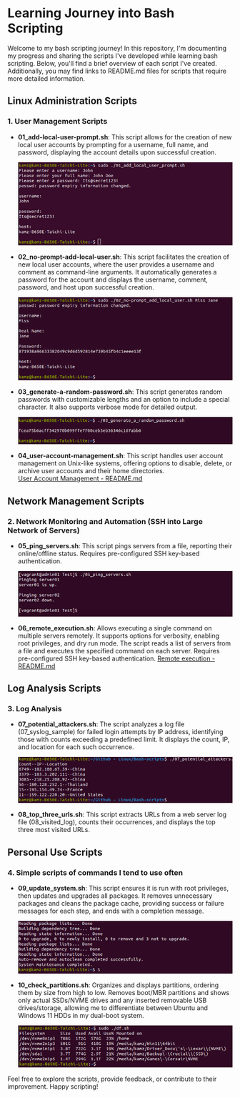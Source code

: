 # Learning Journey into Bash Scripting

Welcome to my bash scripting journey! In this repository, I'm documenting my progress and sharing the scripts I've developed while learning bash scripting. Below, you'll find a brief overview of each script I've created. Additionally, you may find links to README.md files for scripts that require more detailed information.

## Linux Administration Scripts

### 1. User Management Scripts

- **01_add-local-user-prompt.sh**: This script allows for the creation of new local user accounts by prompting for a username, full name, and password, displaying the account details upon successful creation.

  ![Screenshot of terminal once 01_add-local-user-prompt.sh has completed](./add_local.png)

- **02_no-prompt-add-local-user.sh**: This script facilitates the creation of new local user accounts, where the user provides a username and comment as command-line arguments. It automatically generates a password for the account and displays the username, comment, password, and host upon successful creation.

  ![Screenshot of terminal once 02_no-prompt-add-local-user.sh has completed](./no_prompt.png)

- **03_generate-a-random-password.sh**: This script generates random passwords with customizable lengths and an option to include a special character. It also supports verbose mode for detailed output.

  ![Screenshot of terminal once 03_generate-a-random-password.sh has completed](./password1.png)

- **04_user-account-management.sh**: This script handles user account management on Unix-like systems, offering options to disable, delete, or archive user accounts and their home directories.  
  [User Account Management - README.md](https://github.com/Kamzie/User-account-management-script)

## Network Management Scripts

### 2. Network Monitoring and Automation (SSH into Large Network of Servers)

- **05_ping_servers.sh**: This script pings servers from a file, reporting their online/offline status. Requires pre-configured SSH key-based authentication.

  ![Screenshot of terminal once 05_ping_servers.sh has completed](./ping_servers.png)

- **06_remote_execution.sh**: Allows executing a single command on multiple servers remotely. It supports options for verbosity, enabling root privileges, and dry run mode. The script reads a list of servers from a file and executes the specified command on each server. Requires pre-configured SSH key-based authentication.
  [Remote execution - README.md](https://github.com/Kamzie/Remote-execution-script)

## Log Analysis Scripts

### 3. Log Analysis

- **07_potential_attackers.sh**: The script analyzes a log file (07_syslog_sample) for failed login attempts by IP address, identifying those with counts exceeding a predefined limit. It displays the count, IP, and location for each such occurrence.

  ![Screenshot of terminal once 07_potential_attackers.sh has completed](./potential_attackers.png)

- **08_top_three_urls.sh**: This script extracts URLs from a web server log file (08_visited_log), counts their occurrences, and displays the top three most visited URLs.

## Personal Use Scripts

### 4. Simple scripts of commands I tend to use often

- **09_update_system.sh**: This script ensures it is run with root privileges, then updates and upgrades all packages. It removes unnecessary packages and cleans the package cache, providing success or failure messages for each step, and ends with a completion message.

  ![Screenshot of terminal once 09_updated_system.sh has completed](./update_system.png)

- **10_check_partitions.sh**: Organizes and displays partitions, ordering them by size from high to low. Removes boot/MBR partitions and shows only actual SSDs/NVME drives and any inserted removable USB drives/storage, allowing me to differentiate between Ubuntu and Windows 11 HDDs in my dual-boot system.

  ![Screenshot of terminal once 10_check_partitions.sh has completed](./check_partitions.png)

Feel free to explore the scripts, provide feedback, or contribute to their improvement. Happy scripting!
